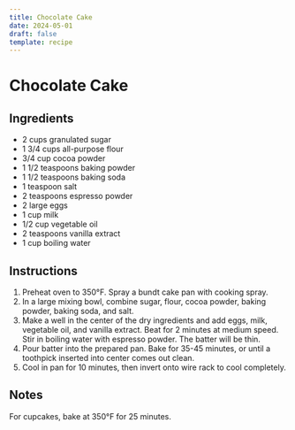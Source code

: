 ```yaml
---
title: Chocolate Cake
date: 2024-05-01
draft: false
template: recipe
---
```


# Chocolate Cake

## Ingredients

* 2 cups granulated sugar
* 1 3/4 cups all-purpose flour
* 3/4 cup cocoa powder
* 1 1/2 teaspoons baking powder
* 1 1/2 teaspoons baking soda
* 1 teaspoon salt
* 2 teaspoons espresso powder
* 2 large eggs
* 1 cup milk
* 1/2 cup vegetable oil
* 2 teaspoons vanilla extract
* 1 cup boiling water

## Instructions

1. Preheat oven to 350°F. Spray a bundt cake pan with cooking spray.
2. In a large mixing bowl, combine sugar, flour, cocoa powder, baking powder, baking soda, and salt.
3. Make a well in the center of the dry ingredients and add eggs, milk, vegetable oil, and vanilla extract. Beat for 2 minutes at medium speed. Stir in boiling water with espresso powder. The batter will be thin.
4. Pour batter into the prepared pan. Bake for 35-45 minutes, or until a toothpick inserted into center comes out clean.
5. Cool in pan for 10 minutes, then invert onto wire rack to cool completely.

## Notes

For cupcakes, bake at 350°F for 25 minutes.